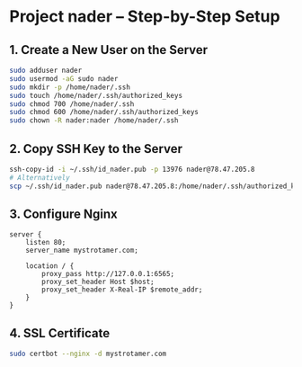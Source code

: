 
# Project nader – Step-by-Step Setup

## 1. Create a New User on the Server

```bash
sudo adduser nader
sudo usermod -aG sudo nader
sudo mkdir -p /home/nader/.ssh
sudo touch /home/nader/.ssh/authorized_keys
sudo chmod 700 /home/nader/.ssh
sudo chmod 600 /home/nader/.ssh/authorized_keys
sudo chown -R nader:nader /home/nader/.ssh
```

## 2. Copy SSH Key to the Server

```bash
ssh-copy-id -i ~/.ssh/id_nader.pub -p 13976 nader@78.47.205.8
# Alternatively
scp ~/.ssh/id_nader.pub nader@78.47.205.8:/home/nader/.ssh/authorized_keys
```

## 3. Configure Nginx

```nginx
server {
    listen 80;
    server_name mystrotamer.com;

    location / {
        proxy_pass http://127.0.0.1:6565;
        proxy_set_header Host $host;
        proxy_set_header X-Real-IP $remote_addr;
    }
}
```

## 4. SSL Certificate

```bash
sudo certbot --nginx -d mystrotamer.com
```
